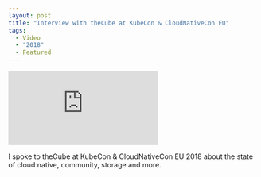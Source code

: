 ```yaml
---
layout: post
title: "Interview with theCube at KubeCon & CloudNativeCon EU"
tags:
  - Video
  - "2018"
  - Featured
---
```


<div class="video-wrapper">
    <iframe src="https://www.youtube.com/embed/PQ3qfO90x7s" frameborder="0" allowfullscreen></iframe>
</div>

I spoke to theCube at KubeCon & CloudNativeCon EU 2018 about the state of cloud native, community, storage and more.
